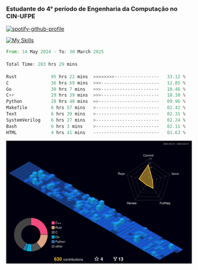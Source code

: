 
### Estudante do 4° período de Engenharia da Computação no CIN-UFPE

[![spotify-github-profile](https://spotify-github-profile.kittinanx.com/api/view?uid=21nggge2ld354asa4l3xoze2q&cover_image=true&theme=novatorem&show_offline=false&background_color=000000&interchange=true&bar_color=53b14f&bar_color_cover=true)](https://github.com/kittinan/spotify-github-profile)


[![My Skills](https://skillicons.dev/icons?i=c,cpp,rust,py,java,neovim&theme=dark)](https://skillicons.dev)

<!--START_SECTION:waka-->

```rust
From: 14 May 2024 - To: 30 March 2025

Total Time: 283 hrs 29 mins

Rust             95 hrs 22 mins  >>>>>>>>-----------------   33.12 %
C                36 hrs 59 mins  >>>----------------------   12.85 %
Go               30 hrs 7 mins   >>>----------------------   10.46 %
C++              29 hrs 39 mins  >>>----------------------   10.30 %
Python           28 hrs 40 mins  >>-----------------------   09.96 %
Makefile         6 hrs 57 mins   >------------------------   02.42 %
Text             6 hrs 39 mins   >------------------------   02.31 %
SystemVerilog    6 hrs 27 mins   >------------------------   02.24 %
Bash             6 hrs 3 mins    >------------------------   02.11 %
HTML             4 hrs 41 mins   -------------------------   01.63 %
```

<!--END_SECTION:waka-->

![](./profile-3d-contrib/profile-night-view.svg)
